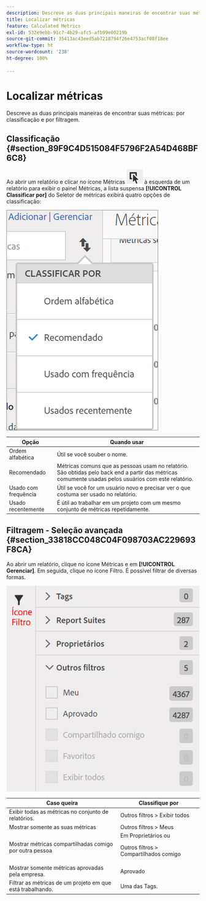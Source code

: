 ```yaml
---
description: Descreve as duas principais maneiras de encontrar suas métricas por classificação e por filtragem.
title: Localizar métricas
feature: Calculated Metrics
exl-id: 532e9ebb-91c7-4b29-afc5-afb99e00219b
source-git-commit: 35413ac43eed5ab7218794f26e4753acf08f18ee
workflow-type: ht
source-wordcount: '238'
ht-degree: 100%

---
```


# Localizar métricas

Descreve as duas principais maneiras de encontrar suas métricas: por classificação e por filtragem.

## Classificação {#section_89F9C4D515084F5796F2A54D468BF6C8}

Ao abrir um relatório e clicar no ícone Métricas ![](assets/metrics_icon.png) à esquerda de um relatório para exibir o painel Métricas, a lista suspensa **[!UICONTROL Classificar por]** do Seletor de métricas exibirá quatro opções de classificação:

![](assets/cm_sort.png)

| Opção | Quando usar |
|---|---|
| Ordem alfabética | Útil se você souber o nome. |
| Recomendado | Métricas comuns que as pessoas usam no relatório. São obtidas pelo back end a partir das métricas comumente usadas pelos usuários com este relatório. |
| Usado com frequência | Útil se você for um usuário novo e precisar ver o que costuma ser usado no relatório. |
| Usado recentemente | É útil ao trabalhar em um projeto com um mesmo conjunto de métricas repetidamente. |

## Filtragem - Seleção avançada {#section_33818CC048C04F098703AC229693F8CA}

Ao abrir um relatório, clique no ícone Métricas e em **[!UICONTROL Gerenciar]**. Em seguida, clique no ícone Filtro. É possível filtrar de diversas formas.

![](assets/cm_advanced_sel.png)

<table id="table_269081BC9DF54FFDA4E949FFC7488F42"> 
 <thead> 
  <tr> 
   <th colname="col1" class="entry"> Caso queira </th> 
   <th colname="col2" class="entry"> Classifique por </th> 
  </tr>
 </thead>
 <tbody> 
  <tr> 
   <td colname="col1"> Exibir todas as métricas no conjunto de relatórios. </td> 
   <td colname="col2"><span class="ignoretag"><span class="uicontrol"> Outros filtros</span> &gt; <span class="uicontrol">Exibir todos</span></span> </td> 
  </tr> 
  <tr> 
   <td colname="col1"> Mostrar somente as suas métricas </td> 
   <td colname="col2"><span class="uicontrol"> Outros filtros</span> &gt; <span class="uicontrol">Meus</span> </td> 
  </tr> 
  <tr> 
   <td colname="col1"> Mostrar métricas compartilhadas comigo por outra pessoa </td> 
   <td colname="col2">Em <span class="uicontrol">Proprietários</span> ou <p><span class="uicontrol"> Outros filtros</span> &gt; <span class="uicontrol">Compartilhados comigo</span> </p> </td> 
  </tr> 
  <tr> 
   <td colname="col1"> Mostrar somente métricas aprovadas pela empresa. </td> 
   <td colname="col2"><span class="uicontrol"> Aprovado</span> </td> 
  </tr> 
  <tr> 
   <td colname="col1"> Filtrar as métricas de um projeto em que está trabalhando. </td> 
   <td colname="col2">Uma das <span class="uicontrol">Tags</span>. </td> 
  </tr> 
 </tbody> 
</table>
